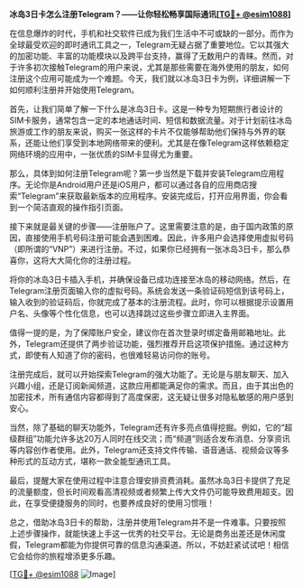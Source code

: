 **冰岛3日卡怎么注册Telegram？——让你轻松畅享国际通讯[[TG💪+ @esim1088](https://t.me/s/esim1088)]**

在信息爆炸的时代，手机和社交软件已成为我们生活中不可或缺的一部分。而作为全球最受欢迎的即时通讯工具之一，Telegram无疑占据了重要地位。它以其强大的加密功能、丰富的功能模块以及跨平台支持，赢得了无数用户的青睐。然而，对于许多初次接触Telegram的用户来说，尤其是那些需要在海外使用的朋友，如何注册这个应用可能成为一个难题。今天，我们就以冰岛3日卡为例，详细讲解一下如何顺利注册并开始使用Telegram。

首先，让我们简单了解一下什么是冰岛3日卡。这是一种专为短期旅行者设计的SIM卡服务，通常包含一定的本地通话时间、短信和数据流量。对于计划前往冰岛旅游或工作的朋友来说，购买一张这样的卡片不仅能够帮助他们保持与外界的联系，还能让他们享受到本地网络带来的便利。尤其是在像Telegram这样依赖稳定网络环境的应用中，一张优质的SIM卡显得尤为重要。

那么，具体到如何注册Telegram呢？第一步当然是下载并安装Telegram应用程序。无论你是Android用户还是iOS用户，都可以通过各自的应用商店搜索“Telegram”来获取最新版本的应用程序。安装完成后，打开应用界面，你会看到一个简洁直观的操作指引页面。

接下来就是最关键的步骤——注册账户了。这里需要注意的是，由于国内政策的原因，直接使用手机号码注册可能会遇到困难。因此，许多用户会选择使用虚拟号码（即所谓的“VNP”）来进行注册。不过，如果你已经拥有一张冰岛3日卡，那么恭喜你，这将大大简化你的注册过程。

将你的冰岛3日卡插入手机，并确保设备已成功连接至冰岛的移动网络。然后，在Telegram注册页面输入你的虚拟号码。系统会发送一条验证码短信到该号码上，输入收到的验证码后，你就完成了基本的注册流程。此时，你可以根据提示设置用户名、头像等个性化信息，也可以选择跳过这些步骤立即进入主界面。

值得一提的是，为了保障账户安全，建议你在首次登录时绑定备用邮箱地址。此外，Telegram还提供了两步验证功能，强烈推荐开启这项保护措施。通过这种方式，即使有人知道了你的密码，也很难轻易访问你的账号。

注册完成后，就可以开始探索Telegram的强大功能了。无论是与朋友聊天、加入兴趣小组，还是订阅新闻频道，这款应用都能满足你的需求。而且，由于其出色的加密技术，所有通信内容都得到了高度保密，这无疑让很多对隐私敏感的用户感到安心。

当然，除了基础的聊天功能外，Telegram还有许多亮点值得挖掘。例如，它的“超级群组”功能允许多达20万人同时在线交流；而“频道”则适合发布消息、分享资讯等内容创作者使用。此外，Telegram还支持文件传输、语音通话、视频会议等多种形式的互动方式，堪称一款全能型通讯工具。

最后，提醒大家在使用过程中注意合理安排资费消耗。虽然冰岛3日卡提供了充足的流量额度，但长时间观看高清视频或者频繁上传大文件仍可能导致费用超支。因此，在享受便捷服务的同时，也要养成良好的使用习惯哦！

总之，借助冰岛3日卡的帮助，注册并使用Telegram并不是一件难事。只要按照上述步骤操作，就能快速上手这一优秀的社交平台。无论是商务出差还是休闲度假，Telegram都能为你提供可靠的信息沟通渠道。所以，不妨赶紧试试吧！相信它会给你的旅程增添更多乐趣。

[[TG💪+ @esim1088](https://t.me/s/esim1088) ![Image](https://i.postimg.cc/4NQfJmqS/Snipaste-2025-05-13-00-14-12.png)]